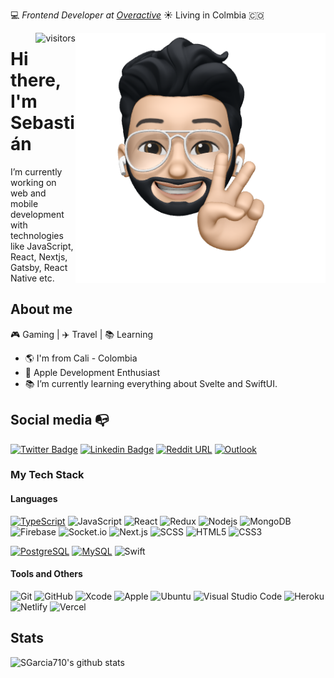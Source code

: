 :computer: _Frontend Developer at [Overactive](https://overactive.com/)_ ☀️ Living in Colmbia :colombia:

<img align="right" width="400" height="400" src="https://github.com/SGarcia710/SGarcia710/blob/main/profile-image.png?raw=true">

<img  align="right" alt="visitors" src="https://visitor-badge.glitch.me/badge?page_id=SGarcia710.SGarcia710" /> 

# Hi there, I'm Sebastián

I’m currently working on web and mobile development with technologies like JavaScript, React, Nextjs, Gatsby, React Native etc.


## About me 

🎮 Gaming | ✈️ Travel | 📚 Learning

- :earth_americas: I'm from Cali - Colombia
- :iphone: Apple Development Enthusiast
- 📚 I’m currently learning everything about Svelte and SwiftUI.

## Social media :mailbox_with_no_mail:

[![Twitter Badge](https://img.shields.io/badge/-sebg96-1da1f2?style=flat-square&labelColor=1da1f2&logo=twitter&logoColor=white&link=https://twitter.com/sebg96)](https://twitter.com/sebg96)
[![Linkedin Badge](https://img.shields.io/badge/-Sebastián_García-blue?style=flat-square&logo=Linkedin&logoColor=white&link=https://www.linkedin.com/in/sebastian-garcia-ospina/)](https://www.linkedin.com/in/sebastian-garcia-ospina/) 
[![Reddit URL](https://img.shields.io/badge/-ImLotus-orange?style=flat-square&logo=reddit&logoColor=white&link=https://www.linkedin.com/in/sebastian-garcia-ospina/)](https://www.reddit.com/user/ImLotus)
[![Outlook](https://img.shields.io/badge/-sgarcia710@outlook.com-0078D4?style=flat&logo=Microsoft-Outlook&logoColor=white)](mailto:sgarcia710@outlook.com)


### My Tech Stack

#### Languages

[![TypeScript](https://img.shields.io/badge/-TypeScript-black?style=flat-square&logo=typescript&link=https://github.com/LuizCarlosAbbott/)](https://github.com/LuizCarlosAbbott/)
![JavaScript](https://img.shields.io/badge/-JavaScript-black?style=flat-square&logo=javascript)
![React](https://img.shields.io/badge/-React-black?style=flat-square&logo=react)
![Redux](https://img.shields.io/badge/-Redux-black?style=flat-square&logo=Redux)
![Nodejs](https://img.shields.io/badge/-Nodejs-black?style=flat-square&logo=Node.js)
![MongoDB](https://img.shields.io/badge/-MongoDB-black?style=flat-square&logo=mongodb)
![Firebase](https://img.shields.io/badge/-Firebase-black?style=flat-square&logo=Firebase)
![Socket.io](https://img.shields.io/badge/-Socket-black?style=flat-square&logo=socket.io)
![Next.js](https://img.shields.io/badge/-Next-black?style=flat-square&logo=Next.js)
![SCSS](https://img.shields.io/badge/-SCSS-black?style=flat-square&logo=SASS)
![HTML5](https://img.shields.io/badge/-HTML5-black?style=flat-square&logo=html5&logoColor=white)
![CSS3](https://img.shields.io/badge/-CSS3-black?style=flat-square&logo=css3)



[![PostgreSQL](https://img.shields.io/badge/-PostgreSQL-black?style=flat-square&logo=postgresql&link=https://github.com/LuizCarlosAbbott/)](https://github.com/LuizCarlosAbbott/)
[![MySQL](https://img.shields.io/badge/-MySQL-black?style=flat-square&logo=mysql&link=https://github.com/LuizCarlosAbbott/)](https://github.com/LuizCarlosAbbott/)
![Swift](https://img.shields.io/badge/Swift-black?style=flat-square&logo=Swift&logoColor=white)

#### Tools and Others
![Git](https://img.shields.io/badge/-Git-black?style=flat-square&logo=git)
![GitHub](https://img.shields.io/badge/-GitHub-black?style=flat-square&logo=github)
![Xcode](https://img.shields.io/badge/Xcode-1575F9?style=flat-square&logo=Xcode&logoColor=white)
![Apple](https://img.shields.io/badge/iPhone_and_MacBook-black?style=flat-square&logo=Apple&logoColor=white)
![Ubuntu](https://img.shields.io/badge/-Ubuntu-black?style=flat-square&logo=ubuntu)
![Visual Studio Code](https://img.shields.io/badge/Visual_Studio_Code-black?style=flat-square&logo=Visual-Studio-Code&logoColor=white)
![Heroku](https://img.shields.io/badge/-Heroku-black?style=flat-square&logo=heroku)
![Netlify](https://img.shields.io/badge/-Netlify-black?style=flat-square&logo=netlify)
![Vercel](https://img.shields.io/badge/-Vercel-black?style=flat-square&logo=vercel)



## Stats
![SGarcia710's github stats](https://github-readme-stats.vercel.app/api?username=SGarcia710&show_icons=true&title_color=fff&icon_color=79ff97&text_color=9f9f9f&bg_color=151515)


